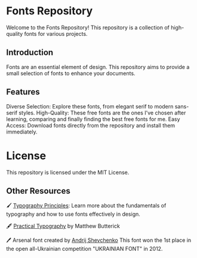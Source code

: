 # Fonts Repository
Welcome to the Fonts Repository! This repository is a collection of high-quality fonts for various projects.

## Introduction
Fonts are an essential element of design. This repository aims to provide a small selection of fonts to enhance your documents.

## Features
Diverse Selection: Explore these fonts, from elegant serif to modern sans-serif styles.
High-Quality: These free fonts are the ones I've chosen after learning, comparing and finally finding the best free fonts for me.
Easy Access: Download fonts directly from the repository and install them immediately. 

# License
This repository is licensed under the MIT License.

## Other Resources
🖌️ [Typography Principles](https://typographyprinciples.obys.agency/): Learn more about the fundamentals of typography and how to use fonts effectively in design.

🖋️ [Practical Typography](https://practicaltypography.com/) by Matthew Butterick

 🖊️ Arsenal font created by [Andrij Shevchenko](http://www.ukrainian-type.com/) This font won the 1st place in the open all-Ukrainian competition "UKRAINIAN FONT" in 2012.
